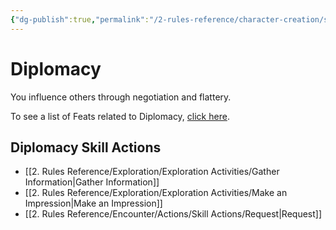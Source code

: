```yaml
---
{"dg-publish":true,"permalink":"/2-rules-reference/character-creation/skills/diplomacy/","noteIcon":""}
---
```


# Diplomacy

You influence others through negotiation and flattery.

To see a list of Feats related to Diplomacy, [click here](https://2e.aonprd.com/Feats.aspx?Traits=144&Skill=Diplomacy).

## Diplomacy Skill Actions 

- [[2. Rules Reference/Exploration/Exploration Activities/Gather Information\|Gather Information]] 
- [[2. Rules Reference/Exploration/Exploration Activities/Make an Impression\|Make an Impression]] 
- [[2. Rules Reference/Encounter/Actions/Skill Actions/Request\|Request]] 